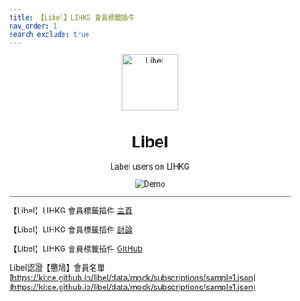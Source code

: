 ```yaml
---
title: 【Libel】LIHKG 會員標籤插件
nav_order: 1
search_exclude: true
---
```


<p align="center">
  <img src="https://kitce.github.io/libel/assets/logos/libel.png" alt="Libel" width="100"/>
  <h1 align="center">Libel</h1>
  <p align="center">Label users on LIHKG</p>
  <p align="center">
    <img src="https://kitce.github.io/libel/assets/demo.gif" alt="Demo" />
  </p>
</p>

---
<p align="center">
  
【Libel】LIHKG 會員標籤插件 [主頁](https://kitce.github.io/libel/)
  
【Libel】LIHKG 會員標籤插件 [討論](https://lih.kg/2841778)
  
【Libel】LIHKG 會員標籤插件 [GitHub](https://github.com/kitce/libel)
  
 Libel認證【戇鳩】會員名單 [https://kitce.github.io/libel/data/mock/subscriptions/sample1.json](https://kitce.github.io/libel/data/mock/subscriptions/sample1.json)
  
</p>
